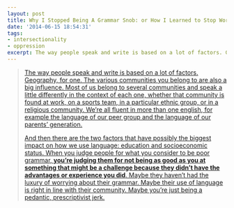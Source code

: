 ```yaml
---
layout: post
title: Why I Stopped Being A Grammar Snob: or How I Learned to Stop Worrying and Love the englishes
date: '2014-06-15 18:54:31'
tags:
- intersectionality
- oppression
excerpt: The way people speak and write is based on a lot of factors. Geography, for one. The various communities you belong to are also a big influence. We’re all fluent in more than one english, for example the language of our peer group and the language of our parents’ generation.
---
```



> [The way people speak and write is based on a lot of factors. Geography, for one. The various communities you belong to are also a big influence. Most of us belong to several communities and speak a little differently in the context of each one, whether that community is found at work, on a sports team, in a particular ethnic group, or in a religious community. We’re all fluent in more than one english, for example the language of our peer group and the language of our parents’ generation.](https://medium.com/@mrooolf/why-i-stopped-being-a-grammar-snob-aac6634d79af)
> 
> [And then there are the two factors that have possibly the biggest impact on how we use language: education and socioeconomic status. When you judge people for what you consider to be poor grammar, **you’re judging them for not being as good as you at something that might be a challenge because they didn’t have the advantages or experience you did**. Maybe they haven’t had the luxury of worrying about their grammar. Maybe their use of language is right in line with their community. Maybe you’re just being a pedantic, prescriptivist jerk.](https://medium.com/@mrooolf/why-i-stopped-being-a-grammar-snob-aac6634d79af)


